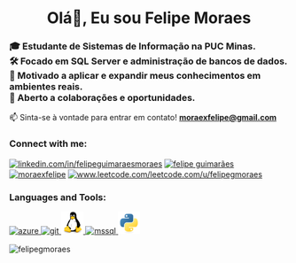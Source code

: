 <h1 align="center">Olá👋, Eu sou Felipe Moraes</h1>
<h3>🎓 Estudante de Sistemas de Informação na PUC Minas.<br> 
  🛠️ Focado em SQL Server e administração de bancos de dados.<br>
  🚀 Motivado a aplicar e expandir meus conhecimentos em ambientes reais.<br>
  🤝 Aberto a colaborações e oportunidades.<br> </h3>

📫 Sinta-se à vontade para entrar em contato! **moraexfelipe@gmail.com**

<h3 align="left">Connect with me:</h3>
<p align="left">
<a href="https://linkedin.com/in/linkedin.com/in/felipeguimaraesmoraes" target="blank"><img align="center" src="https://raw.githubusercontent.com/rahuldkjain/github-profile-readme-generator/master/src/images/icons/Social/linked-in-alt.svg" alt="linkedin.com/in/felipeguimaraesmoraes" height="30" width="40" /></a>
<a href="https://stackoverflow.com/users/felipe guimarães" target="blank"><img align="center" src="https://raw.githubusercontent.com/rahuldkjain/github-profile-readme-generator/master/src/images/icons/Social/stack-overflow.svg" alt="felipe guimarães" height="30" width="40" /></a>
<a href="https://kaggle.com/moraexfelipe" target="blank"><img align="center" src="https://raw.githubusercontent.com/rahuldkjain/github-profile-readme-generator/master/src/images/icons/Social/kaggle.svg" alt="moraexfelipe" height="30" width="40" /></a>
<a href="https://www.leetcode.com/www.leetcode.com/leetcode.com/u/felipegmoraes" target="blank"><img align="center" src="https://raw.githubusercontent.com/rahuldkjain/github-profile-readme-generator/master/src/images/icons/Social/leet-code.svg" alt="www.leetcode.com/leetcode.com/u/felipegmoraes" height="30" width="40" /></a>
</p>

<h3 align="left">Languages and Tools:</h3>
<p align="left"> <a href="https://azure.microsoft.com/en-in/" target="_blank" rel="noreferrer"> <img src="https://www.vectorlogo.zone/logos/microsoft_azure/microsoft_azure-icon.svg" alt="azure" width="40" height="40"/> </a> <a href="https://git-scm.com/" target="_blank" rel="noreferrer"> <img src="https://www.vectorlogo.zone/logos/git-scm/git-scm-icon.svg" alt="git" width="40" height="40"/> </a> <a href="https://www.linux.org/" target="_blank" rel="noreferrer"> <img src="https://raw.githubusercontent.com/devicons/devicon/master/icons/linux/linux-original.svg" alt="linux" width="40" height="40"/> </a> <a href="https://www.microsoft.com/en-us/sql-server" target="_blank" rel="noreferrer"> <img src="https://www.svgrepo.com/show/303229/microsoft-sql-server-logo.svg" alt="mssql" width="40" height="40"/> </a> <a href="https://www.python.org" target="_blank" rel="noreferrer"> <img src="https://raw.githubusercontent.com/devicons/devicon/master/icons/python/python-original.svg" alt="python" width="40" height="40"/> </a> </p>

<p><img align="center" src="https://github-readme-stats.vercel.app/api/top-langs?username=felipegmoraes&show_icons=true&locale=en&layout=compact" alt="felipegmoraes" /></p>

